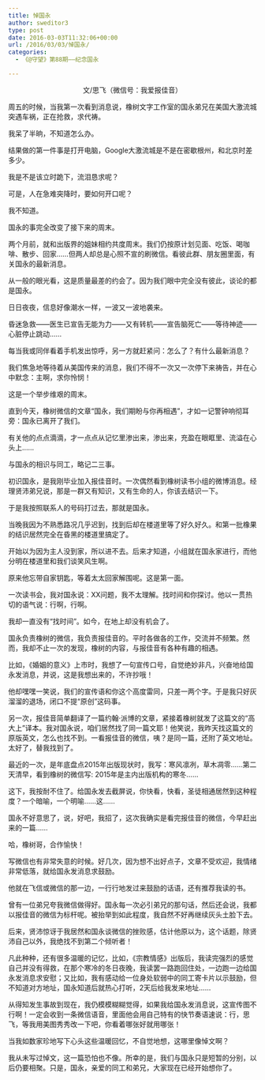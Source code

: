 ```yaml
---
title: 悼国永
author: sweditor3
type: post
date: 2016-03-03T11:32:06+00:00
url: /2016/03/03/悼国永/
categories:
  - 《@守望》第88期——纪念国永

---
```

<p style="text-align: center;">
  文/思飞（微信号：我爱报佳音）
</p>

周五的时候，当我第一次看到消息说，橡树文字工作室的国永弟兄在美国大激流城突遇车祸，正在抢救，求代祷。 

我呆了半晌，不知道怎么办。 

结果做的第一件事是打开电脑，Google大激流城是不是在密歇根州，和北京时差多少。 

我是不是该立时跪下，流泪恳求呢？ 

可是，人在急难突降时，要如何开口呢？ 

我不知道。 

国永的事完全改变了接下来的周末。 

两个月前，就和出版界的姐妹相约共度周末。我们仍按原计划见面、吃饭、喝咖啡、散步、回家&hellip;&hellip;但两人却总是心照不宣的刷微信。看彼此群、朋友圈里面，有关国永的最新消息。 

从一般的眼光看，这是质量最差的约会了。因为我们眼中完全没有彼此，谈论的都是国永。 

日日夜夜，信息好像潮水一样，一波又一波地袭来。 

昏迷急救&mdash;&mdash;医生已宣告无能为力&mdash;&mdash;又有转机&mdash;&mdash;宣告脑死亡&mdash;&mdash;等待神迹&mdash;&mdash;心脏停止跳动&hellip;&hellip; 

每当我或同伴看着手机发出惊呼，另一方就赶紧问：怎么了？有什么最新消息？ 

我们焦急地等待着从美国传来的消息，我们不得不一次又一次停下来祷告，并在心中默念：主啊，求你怜悯！ 

这是一个举步维艰的周末。 

直到今天，橡树微信的文章&ldquo;国永，我们期盼与你再相遇&rdquo;，才如一记警钟响彻耳旁：国永已离开了我们。 

有关他的点点滴滴，才一点点从记忆里渗出来，渗出来，充盈在眼眶里、流溢在心头上&hellip;&hellip; 

与国永的相识与同工，略记二三事。 

初识国永，是我刚毕业加入报佳音时。一次偶然看到橡树读书小组的微博消息。经理贤沛弟兄说，那是一群又有知识，又有生命的人，你该去结识一下。 

于是我按照联系人的号码打过去，那就是国永。 

当晚我因为不熟悉路况几乎迟到，找到后却在楼道里等了好久好久。和第一批橡果的结识居然完全在昏黑的楼道里搞定了。 

开始以为因为主人没到家，所以进不去。后来才知道，小组就在国永家进行，而他分明在楼道里和我们谈笑风生啊。 

原来他忘带自家钥匙，等着太太回家解围呢。这是第一面。 

一次读书会，我对国永说：XX问题，我不太理解。找时间和你探讨。他以一贯热切的语气说：行啊，行啊。 

我却一直没有&ldquo;找时间&rdquo;。如今，在地上却没有机会了。 

国永负责橡树的微信，我负责报佳音的。平时各做各的工作，交流并不频繁。然而，我却不止一次的发现，橡树的内容，与报佳音有各种有趣的相遇。
	  
比如，《婚姻的意义》上市时，我想了一句宣传口号，自觉绝妙非凡，兴奋地给国永发消息，并说，这是我想出来的，不许抄哦！ 

他却嘿嘿一笑说，我们的宣传语和你这个高度雷同，只差一两个字。于是我只好灰溜溜的退场，闭口不提&ldquo;原创&rdquo;这码事。 

另一次，报佳音简单翻译了一篇约翰&middot;派博的文章，紧接着橡树就发了这篇文的&ldquo;高大上&rdquo;译本。我对国永说，咱们居然找了同一篇文耶！他笑说，我昨天找这篇文的原版英文，怎么也找不到。一看报佳音的微信，咦？是同一篇，还附了英文地址。太好了，替我找到了。 

最近的一次，是年底盘点2015年出版现状时，我写：寒风凛冽，草木凋零&hellip;&hellip;第二天清早，看到橡树的微信写: 2015年是主内出版机构的寒冬&hellip;&hellip; 

这下，我按耐不住了。给国永发去截屏说，你快看，快看，圣徒相通居然到这种程度？一个暗喻，一个明喻&hellip;&hellip;这&hellip;&hellip; 

国永不好意思了，说，好吧，我招了，这次我确实是看完报佳音的微信，今早赶出来的一篇&hellip;&hellip; 

哈，橡树哥，合作愉快！ 

写微信也有非常失意的时候。好几次，因为想不出好点子，文章不受欢迎，我情绪非常低落，就给国永发消息求鼓励。 

他就在飞信或微信的那一边，一行行地发过来鼓励的话语，还有推荐我读的书。 


	  
曾有一位弟兄夸我微信做得好。国永每一次必引弟兄的那句话，然后还会说，我都以报佳音的微信为标杆呢。被抬举到如此程度，我自然不好再继续灰头土脸下去。 

后来，贤沛惊讶于我居然和国永谈微信的挫败感，估计他原以为，这个话题，除贤沛自己以外，我绝找不到第二个倾听者！ 

凡此种种，还有很多温暖的记忆，比如，《宗教情感》出版后，我读完强烈的感觉自己并没有得救，在那个寒冷的冬日夜晚，我读罢一路跑回住处，一边跑一边给国永发消息求安慰；又比如，我有感动给一位身处软弱中的同工寄卡片以示鼓励，但不知道对方地址，国永知道后就热心打听，2天后给我发来地址&hellip;&hellip; 

从得知发生事故到现在，我仍模模糊糊觉得，如果我给国永发消息说，这宣传图不行啊！一定会收到一条微信语音，里面他会用自己特有的快节奏语速说：行，思飞，等我用美图秀秀改一下吧，你看着哪张好就用哪张！ 

当我如数家珍地写下心头这些温暖回忆，不自觉地想，这哪里像悼文啊？ 

我从未写过悼文，这一篇恐怕也不像。所幸的是，我们与国永只是短暂的分别，以后仍要相聚。只是，国永，亲爱的同工和弟兄，大家现在已经开始想你了。
	  
&nbsp;